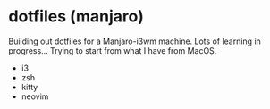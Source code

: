 # dotfiles (manjaro)

Building out dotfiles for a Manjaro-i3wm machine. Lots of learning in progress... Trying to start from what I have from MacOS.

* i3
* zsh
* kitty
* neovim
